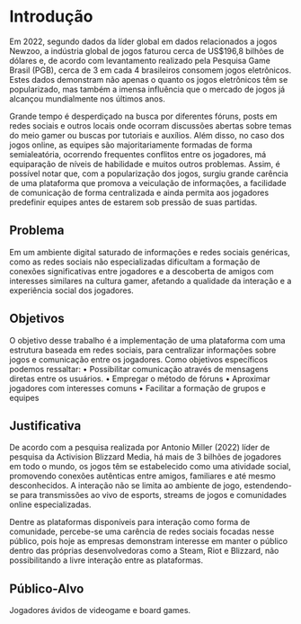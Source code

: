# Introdução

Em 2022, segundo dados da líder global em dados relacionados a jogos Newzoo, a indústria global de jogos faturou cerca de US$196,8 bilhões de dólares e, de acordo com levantamento realizado pela Pesquisa Game Brasil (PGB), cerca de 3 em cada 4 brasileiros consomem jogos eletrônicos. Estes dados demonstram não apenas o quanto os jogos eletrônicos têm se popularizado, mas também a imensa influência que o mercado de jogos já alcançou mundialmente nos últimos anos.

Grande tempo é desperdiçado na busca por diferentes fóruns, posts em redes sociais e outros locais onde ocorram discussões abertas sobre temas do meio gamer ou buscas por tutoriais e auxílios. Além disso, no caso dos jogos online, as equipes são majoritariamente formadas de forma semialeatória, ocorrendo frequentes conflitos entre os jogadores, má equiparação de níveis de habilidade e muitos outros problemas. Assim, é possível notar que, com a popularização dos jogos, surgiu grande carência de uma plataforma que promova a veiculação de informações, a facilidade de comunicação de forma centralizada e ainda permita aos jogadores predefinir equipes antes de estarem sob pressão de suas partidas. 


## Problema
Em um ambiente digital saturado de informações e redes sociais genéricas, como as redes sociais não especializadas dificultam a formação de conexões significativas entre jogadores e a descoberta de amigos com interesses similares na cultura gamer, afetando a qualidade da interação e a experiência social dos jogadores.


## Objetivos

O objetivo desse trabalho é a implementação de uma plataforma com uma estrutura baseada em redes sociais, para centralizar informações sobre jogos e comunicação entre os jogadores. 
Como objetivos específicos podemos ressaltar: 
•	Possibilitar comunicação através de mensagens diretas entre os usuários.
•	Empregar o método de fóruns
•	Aproximar jogadores com interesses comuns
•	Facilitar a formação de grupos e equipes


## Justificativa

De acordo com a pesquisa realizada por Antonio Miller (2022) líder de pesquisa da Activision Blizzard Media, há mais de 3 bilhões de jogadores em todo o mundo, os jogos têm se estabelecido como uma atividade social, promovendo conexões autênticas entre amigos, familiares e até mesmo desconhecidos. A interação não se limita ao ambiente de jogo, estendendo-se para transmissões ao vivo de esports, streams de jogos e comunidades online especializadas.

Dentre as plataformas disponíveis para interação como forma de comunidade, percebe-se uma carência de redes sociais focadas nesse público, pois hoje as empresas demonstram interesse em manter o público dentro das próprias desenvolvedoras como a Steam, Riot e Blizzard, não possibilitando a livre interação entre as plataformas.


## Público-Alvo

Jogadores ávidos de videogame e board games.
